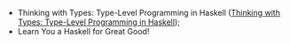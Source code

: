 - Thinking with Types: Type-Level Programming in Haskell ([Thinking with Types: Type-Level Programming in Haskell](https://thinkingwithtypes.com/));
- Learn You a Haskell for Great Good!